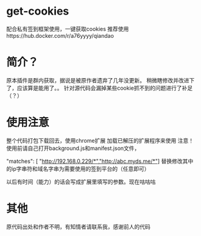 # get-cookies
配合私有签到框架使用，一键获取cookies
推荐使用https://hub.docker.com/r/a76yyyy/qiandao

# 简介？
原本插件是群内获取，据说是被原作者遗弃了几年没更新。
稍微瞎修改并改进下了，应该算是能用了。。
针对源代码会漏掉某些cookie抓不到的问题进行了补足（？）

# 使用注意
整个代码打包下载回去，使用chrome扩展 加载已解压的扩展程序来使用
注意！使用前请自己打开background.js和manifest.json文件，

 "matches": [ "http://192.168.0.229/*","http://abc.myds.me/*"]
替换修改其中的ip字串符和域名字串为需要使用的签到平台的（任意即可）

以后有时间（能力）的话会写成扩展里填写的参数。现在咕咕咕

# 其他
原代码出处和作者不明，有知情者请联系我，感谢前人的代码
